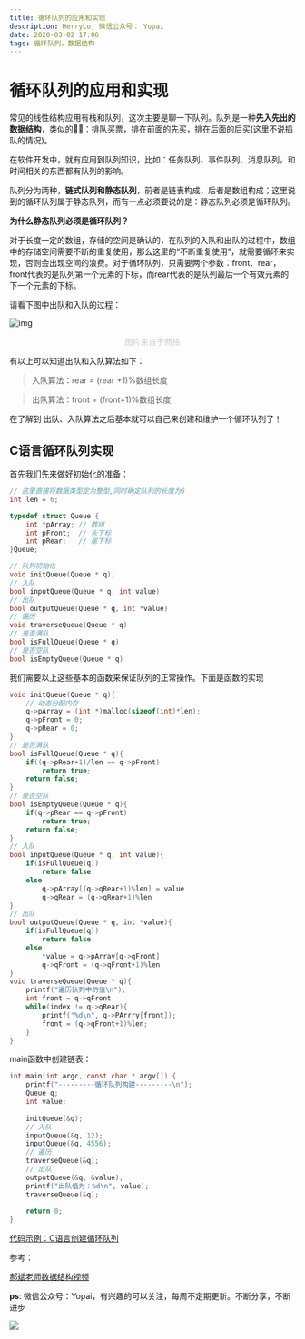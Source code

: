 ```yaml
---
title: 循环队列的应用和实现
description: HerryLo, 微信公众号： Yopai
date: 2020-03-02 17:06
tags: 循环队列，数据结构
---
```


# 循环队列的应用和实现

常见的线性结构应用有栈和队列，这次主要是聊一下队列。队列是一种**先入先出的数据结构**，类似的🌰🌰：排队买票，排在前面的先买，排在后面的后买(这里不说插队的情况)。

在软件开发中，就有应用到队列知识，比如：任务队列、事件队列、消息队列，和时间相关的东西都有队列的影响。

队列分为两种，**链式队列和静态队列**，前者是链表构成，后者是数组构成；这里说到的循环队列属于静态队列，而有一点必须要说的是：静态队列必须是循环队列。

**为什么静态队列必须是循环队列？**

对于长度一定的数组，存储的空间是确认的，在队列的入队和出队的过程中，数组中的存储空间需要不断的重复使用，那么这里的“不断重复使用”，就需要循环来实现，否则会出现空间的浪费。对于循环队列，只需要两个参数：front、rear，front代表的是队列第一个元素的下标，而rear代表的是队列最后一个有效元素的下一个元素的下标。

请看下图中出队和入队的过程：

![img](/Img/03-02-Queue.png)
<p style="text-align:center;color: #ccc;">图片来自于网络</p>

有以上可以知道出队和入队算法如下：
> 入队算法：rear = (rear +1)%数组长度

> 出队算法：front = (front+1)%数组长度

在了解到 出队、入队算法之后基本就可以自己来创建和维护一个循环队列了！

## C语言循环队列实现

首先我们先来做好初始化的准备：
```c
// 这里直接将数据类型定为整型,同时确定队列的长度为6
int len = 6;

typedef struct Queue {
    int *pArray; // 数组
    int pFront;  // 头下标
    int pRear;   // 尾下标
}Queue;

// 队列初始化
void initQueue(Queue * q);
// 入队
bool inputQueue(Queue * q, int value)
// 出队
bool outputQueue(Queue * q, int *value)
// 遍历
void traverseQueue(Queue * q)
// 是否满队
bool isFullQueue(Queue * q)
// 是否空队
bool isEmptyQueue(Queue * q)
```
我们需要以上这些基本的函数来保证队列的正常操作。下面是函数的实现

```c
void initQueue(Queue * q){
    // 动态分配内存
    q->pArray = (int *)malloc(sizeof(int)*len); 
    q->pFront = 0;
    q->pRear = 0;
}
// 是否满队
bool isFullQueue(Queue * q){
    if((q->pRear+1)/len == q->pFront)
        return true;
    return false;
}
// 是否空队
bool isEmptyQueue(Queue * q){
    if(q->pRear == q->pFront)
        return true;
    return false;
}
// 入队
bool inputQueue(Queue * q, int value){
    if(isFullQueue(q))
        return false
    else
        q->pArray[(q->qRear+1)%len] = value
        q->qRear = (q->qRear+1)%len
}
// 出队
bool outputQueue(Queue * q, int *value){
    if(isFullQueue(q))
        return false
    else
        *value = q->pArray[q->qFront]
        q->qFront = (q->qFront+1)%len
}
void traverseQueue(Queue * q){
    printf("遍历队列中的值\n");
    int front = q->qFront
    while(index != q->qRear){
        printf("%d\n", q->PArrry[front]);
        front = (q->qFront+1)%len;
    }
}
```
main函数中创建链表：
```c
int main(int argc, const char * argv[]) {
    printf("---------循环队列构建---------\n");
    Queue q;
    int value;
    
    initQueue(&q);
    // 入队
    inputQueue(&q, 12);
    inputQueue(&q, 4556);
    // 遍历
    traverseQueue(&q);
    // 出队
    outputQueue(&q, &value);
    printf("出队值为：%d\n", value);
    traverseQueue(&q);
    
    return 0;
}
```
[代码示例：C语言创建循环队列](https://github.com/HerryLo/CStruct/blob/master/queue/main.c)

参考：

[郝斌老师数据结构视频](https://www.bilibili.com/video/av12907870?p=14)

**ps**: 微信公众号：Yopai，有兴趣的可以关注，每周不定期更新。不断分享，不断进步

![](/webChat1.png)